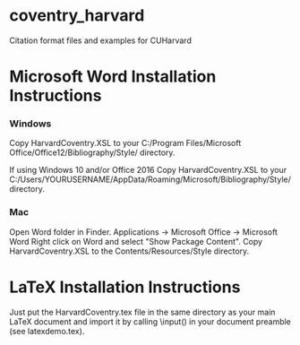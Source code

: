 # coventry_harvard
Citation format files and examples for CUHarvard

# Microsoft Word Installation Instructions
### Windows
Copy HarvardCoventry.XSL to your C:/Program Files/Microsoft Office/Office12/Bibliography/Style/ directory.

If using Windows 10 and/or Office 2016
Copy HarvardCoventry.XSL to your C:/Users/YOURUSERNAME/AppData/Roaming/Microsoft/Bibliography/Style/ directory.

### Mac
Open Word folder in Finder. Applications -> Microsoft Office -> Microsoft Word
Right click on Word and select "Show Package Content".
Copy HarvardCoventry.XSL to the Contents/Resources/Style directory.

# LaTeX Installation Instructions
Just put the HarvardCoventry.tex file in the same directory as your main LaTeX document and import it by calling \input() in your document preamble (see latexdemo.tex).
